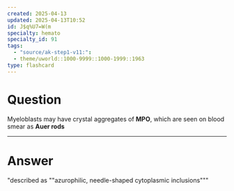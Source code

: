 ```yaml
---
created: 2025-04-13
updated: 2025-04-13T10:52
id: J$q%U7=W(m
specialty: hemato
specialty_id: 91
tags:
  - "source/ak-step1-v11:": 
  - theme/uworld::1000-9999::1000-1999::1963
type: flashcard
---
```


# Question
Myeloblasts may have crystal aggregates of **MPO**, which are seen on blood smear as **Auer rods**

---

# Answer
"described as ""azurophilic, needle-shaped cytoplasmic inclusions"""